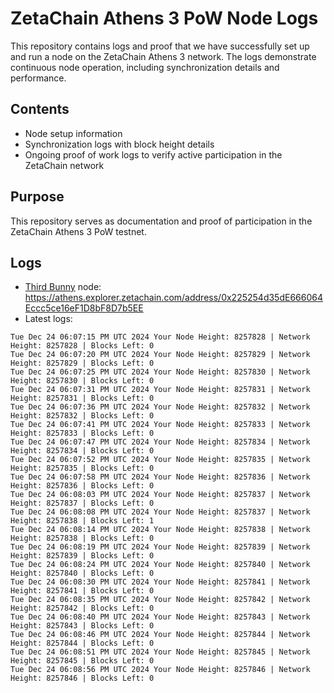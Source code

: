 # ZetaChain Athens 3 PoW Node Logs
This repository contains logs and proof that we have successfully set up and run a node on the ZetaChain Athens 3 network. The logs demonstrate continuous node operation, including synchronization details and performance.

## Contents
- Node setup information
- Synchronization logs with block height details
- Ongoing proof of work logs to verify active participation in the ZetaChain network

## Purpose
This repository serves as documentation and proof of participation in the ZetaChain Athens 3 PoW testnet.

## Logs

- [Third Bunny](https://thirdbunny.xyz/) node: https://athens.explorer.zetachain.com/address/0x225254d35dE666064Eccc5ce16eF1D8bF8D7b5EE
- Latest logs:
```
Tue Dec 24 06:07:15 PM UTC 2024 Your Node Height: 8257828 | Network Height: 8257828 | Blocks Left: 0
Tue Dec 24 06:07:20 PM UTC 2024 Your Node Height: 8257829 | Network Height: 8257829 | Blocks Left: 0
Tue Dec 24 06:07:25 PM UTC 2024 Your Node Height: 8257830 | Network Height: 8257830 | Blocks Left: 0
Tue Dec 24 06:07:31 PM UTC 2024 Your Node Height: 8257831 | Network Height: 8257831 | Blocks Left: 0
Tue Dec 24 06:07:36 PM UTC 2024 Your Node Height: 8257832 | Network Height: 8257832 | Blocks Left: 0
Tue Dec 24 06:07:41 PM UTC 2024 Your Node Height: 8257833 | Network Height: 8257833 | Blocks Left: 0
Tue Dec 24 06:07:47 PM UTC 2024 Your Node Height: 8257834 | Network Height: 8257834 | Blocks Left: 0
Tue Dec 24 06:07:52 PM UTC 2024 Your Node Height: 8257835 | Network Height: 8257835 | Blocks Left: 0
Tue Dec 24 06:07:58 PM UTC 2024 Your Node Height: 8257836 | Network Height: 8257836 | Blocks Left: 0
Tue Dec 24 06:08:03 PM UTC 2024 Your Node Height: 8257837 | Network Height: 8257837 | Blocks Left: 0
Tue Dec 24 06:08:08 PM UTC 2024 Your Node Height: 8257837 | Network Height: 8257838 | Blocks Left: 1
Tue Dec 24 06:08:14 PM UTC 2024 Your Node Height: 8257838 | Network Height: 8257838 | Blocks Left: 0
Tue Dec 24 06:08:19 PM UTC 2024 Your Node Height: 8257839 | Network Height: 8257839 | Blocks Left: 0
Tue Dec 24 06:08:24 PM UTC 2024 Your Node Height: 8257840 | Network Height: 8257840 | Blocks Left: 0
Tue Dec 24 06:08:30 PM UTC 2024 Your Node Height: 8257841 | Network Height: 8257841 | Blocks Left: 0
Tue Dec 24 06:08:35 PM UTC 2024 Your Node Height: 8257842 | Network Height: 8257842 | Blocks Left: 0
Tue Dec 24 06:08:40 PM UTC 2024 Your Node Height: 8257843 | Network Height: 8257843 | Blocks Left: 0
Tue Dec 24 06:08:46 PM UTC 2024 Your Node Height: 8257844 | Network Height: 8257844 | Blocks Left: 0
Tue Dec 24 06:08:51 PM UTC 2024 Your Node Height: 8257845 | Network Height: 8257845 | Blocks Left: 0
Tue Dec 24 06:08:56 PM UTC 2024 Your Node Height: 8257846 | Network Height: 8257846 | Blocks Left: 0
```
